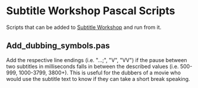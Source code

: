# Subtitle Workshop Pascal Scripts

Scripts that can be added to [Subtitle Workshop](http://subworkshop.sourceforge.net/) and run from it.

## Add_dubbing_symbols.pas

Add the respective line endings (i.e. "...;", "V", "VV") if the pause between two subtitles in milliseconds falls in between the described values (i.e. 500-999, 1000-3799, 3800+).
This is useful for the dubbers of a movie who would use the subtitle text to know if they can take a short break speaking.
    
